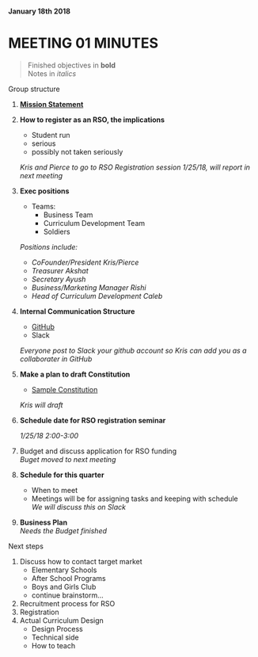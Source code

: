 #### January 18th 2018

# MEETING 01 MINUTES

>Finished objectives in __bold__
<br/>Notes in _italics_

Group structure
1. __[Mission Statement](https://articles.bplans.com/writing-a-mission-statement/)__
2. __How to register as an RSO, the implications__
	- Student run 
	- serious
	- possibly not taken seriously
	
	_Kris and Pierce to go to RSO Registration session 1/25/18, will report in next meeting_
3. __Exec positions__
	- Teams:
		- Business Team
		- Curriculum Development Team
		- Soldiers
	
	_Positions include:_
	- _CoFounder/President Kris/Pierce_
	- _Treasurer Akshat_
	- _Secretary Ayush_
	- _Business/Marketing Manager Rishi_
	- _Head of Curriculum Development Caleb_
4. __Internal Communication Structure__
	- [GitHub](https://github.com/ktwong27/UW-CSE-Elementary-Outreach)
	- Slack
	
	_Everyone post to Slack your github account so Kris can add you as a collaborater in GitHub_
5. __Make a plan to draft Constitution__
	- [Sample Constitution](http://depts.washington.edu/thehub/forms_sao/RSO_Sample_Constitution.pdf)
	
	_Kris will draft_
6. __Schedule date for RSO registration seminar__
	
	_1/25/18 2:00-3:00_
7. Budget and discuss application for RSO funding
	<br/>_Buget moved to next meeting_
8. __Schedule for this quarter__
	- When to meet
	- Meetings will be for assigning tasks and keeping with schedule
	 <br/>_We will discuss this on Slack_
9. __Business Plan__
	<br/>_Needs the Budget finished_

Next steps
1. Discuss how to contact target market 
	- Elementary Schools
	- After School Programs
	- Boys and Girls Club
	- continue brainstorm...
2. Recruitment process for RSO
3. Registration 
4. Actual Curriculum Design
	- Design Process
	- Technical side
	- How to teach
